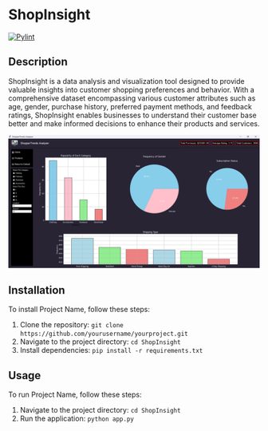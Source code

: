 # ShopInsight

[![Pylint](https://github.com/Dogoh48/ShopInsight/workflows/Pylint/badge.svg)](https://github.com/Dogoh48/ShopInsight/actions)

## Description

ShopInsight is a data analysis and visualization tool designed to provide valuable insights into customer shopping preferences and behavior. With a comprehensive dataset encompassing various customer attributes such as age, gender, purchase history, preferred payment methods, and feedback ratings, ShopInsight enables businesses to understand their customer base better and make informed decisions to enhance their products and services.

![Screenshot](Screenshot1.png)

## Installation

To install Project Name, follow these steps:

1. Clone the repository: `git clone https://github.com/yourusername/yourproject.git`
2. Navigate to the project directory: `cd ShopInsight`
3. Install dependencies: `pip install -r requirements.txt`

## Usage

To run Project Name, follow these steps:

1. Navigate to the project directory: `cd ShopInsight`
2. Run the application: `python app.py`
